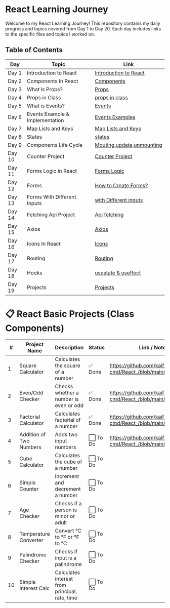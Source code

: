 # React Learning Journey

Welcome to my React Learning Journey! This repository contains my daily progress and topics covered from Day 1 to Day 20. Each day includes links to the specific files and topics I worked on.

## Table of Contents

| Day  | Topic                              | Link                                                                                          |
|------|------------------------------------|-----------------------------------------------------------------------------------------------|
| Day 1| Introduction to React              | [Introduction to React](https://github.com/kaif21-cmd/React_/blob/main/Introduction%20In%20React.md)                     |
| Day 2| Components In React                | [Components](https://github.com/kaif21-cmd/React_/blob/main/Components%20in%20React.md)               |
| Day 3| What is Props?                     | [Props ](https://github.com/kaif21-cmd/React_/blob/main/PROPS.MD)           
| Day 4| Props in Class                     | [props in class](https://github.com/kaif21-cmd/React_/blob/main/Accesing%20Props%20In%20Class.md)                   |
| Day 5| What is Events?                    | [Events](https://github.com/kaif21-cmd/React_/blob/main/Events.md)                       |
| Day 6| Events Example & Implementation    |[Events Examples](https://github.com/kaif21-cmd/React_/blob/main/Events._example%20.md)           |
| Day 7|  Map Lists and Keys                |[Map Lists and Keys](https://github.com/kaif21-cmd/React_/blob/main/Map.md)                             |
| Day 8| States                             | [states](https://github.com/kaif21-cmd/React_/blob/main/States%20in%20React.MD)                                             |
| Day 9| Components Life Cycle              | [Mouting,update,unmounting](https://github.com/kaif21-cmd/React_/blob/main/constructor.md)                     |
| Day 10| Counter Project                   | [Counter Project](https://github.com/kaif21-cmd/React_/blob/main/counterproject.md)   |
| Day 11| Forms Logic in React              | [Forms Logic](https://github.com/kaif21-cmd/React_/blob/main/Forms%20Logic.md)                   |
| Day 12| Forms                             | [How to Create Forms?](https://github.com/kaif21-cmd/React_/blob/main/FORMS.MD)                             |
| Day 13| Forms With Different Inputs       | [with Different inputs](https://github.com/kaif21-cmd/React_/blob/main/Form%20with%20Different%20Inputs.md)                         |
| Day 14| Fetching Api Project              | [Api fetching](https://github.com/kaif21-cmd/React_/blob/main/API%20APPLICATION.MD)                                       |
| Day 15| Axios                             | [Axios](https://github.com/kaif21-cmd/React_/blob/main/AXIOS.MD)                       |
| Day 16| Icons In React                    | [Icons](https://github.com/kaif21-cmd/React_/blob/main/icons.md)                     |
| Day 17| Routing                           | [Routing](https://github.com/kaif21-cmd/React_/blob/main/Routing.md)                             |
| Day 18| Hooks                             | [usestate & useffect](https://github.com/kaif21-cmd/React_/blob/main/HOOKs.md)                                             |
| Day 19| Projects                          | [Projects]()                                       |

# 📋 React Basic Projects (Class Components)

| #  | Project Name             | Description                                 | Status   | Link / Notes        |
|----|--------------------------|---------------------------------------------|----------|---------------------|
| 1  | Square Calculator        | Calculates the square of a number           | ✅ Done  |             https://github.com/kaif21-cmd/React_/blob/main/Even_Odd.md        |
| 2  | Even/Odd Checker         | Checks whether a number is even or odd      | ✅ Done  |     https://github.com/kaif21-cmd/React_/blob/main/Even_Odd.md               |
| 3  | Factorial Calculator     | Calculates factorial of a number            | ✅ Done  |     https://github.com/kaif21-cmd/React_/blob/main/factorial.md                   |
| 4  | Addition of Two Numbers  | Adds two input numbers                      | ⬜ To Do |     https://github.com/kaif21-cmd/React_/blob/main/addition.md                |
| 5  | Cube Calculator          | Calculates the cube of a number             | ⬜ To Do |                     |
| 6  | Simple Counter           | Increment and decrement a number            | ⬜ To Do |                     |
| 7  | Age Checker              | Checks if a person is minor or adult        | ⬜ To Do |                     |
| 8  | Temperature Converter    | Convert °C to °F or °F to °C                | ⬜ To Do |                     |
| 9  | Palindrome Checker       | Checks if input is a palindrome             | ⬜ To Do |                     |
| 10 | Simple Interest Calc     | Calculates interest from principal, rate, time | ⬜ To Do |                  |


